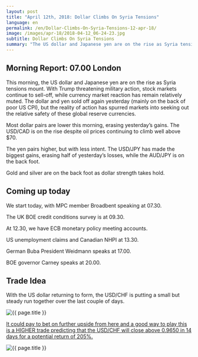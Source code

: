```yaml
---
layout: post
title: "April 12th, 2018: Dollar Climbs On Syria Tensions"
language: en
permalink: /en/Dollar-Climbs-On-Syria-Tensions-12-apr-18/
image: /images/apr-18/2018-04-12_06-24-23.jpg
subtitle: Dollar Climbs On Syria Tensions
summary: "The US dollar and Japanese yen are on the rise as Syria tensions mount. With Trump threatening military action, stock markets continue to sell-off, while currency market reaction has remain relatively muted"
---
```

## Morning Report: 07.00 London

This morning, the US dollar and Japanese yen are on the rise as Syria tensions mount. With Trump threatening military action, stock markets continue to sell-off, while currency market reaction has remain relatively muted. The dollar and yen sold off again yesterday (mainly on the back of poor US CPI), but the reality of action has spurred markets into seeking out the relative safety of these global reserve currencies. 

Most dollar pairs are lower this morning, erasing yesterday’s gains. The USD/CAD is on the rise despite oil prices continuing to climb well above $70. 

The yen pairs higher, but with less intent. The USD/JPY has made the biggest gains, erasing half of yesterday’s losses, while the AUD/JPY is on the back foot. 

Gold and silver are on the back foot as dollar strength takes hold. 

## Coming up today 

We start today, with MPC member Broadbent speaking at 07.30. 

The UK BOE credit conditions survey is at 09.30. 

At 12.30, we have ECB monetary policy meeting accounts. 

US unemployment claims and Canadian NHPI at 13.30. 

German Buba President Weidmann speaks at 17.00. 

BOE governor Carney speaks at 20.00. 

## Trade Idea

With the US dollar returning to form, the USD/CHF is putting a small but steady run together over the last couple of days.

<img class="post-image" src="{{ site.url }}/images/apr-18/2018-04-11_06-23-54.jpg" alt="{{ page.title }}" title="{{ page.title }}">

<a href="%LINK%%?currency=GBP&market=forex&underlying=frxUSDCHF&formname=higherlower&duration_amount=14&duration_units=d&amount=10&amount_type=payout&expiry_type=duration&barrier=0.9650" target="_blank">It could pay to bet on further upside from here and a good way to play this is a HIGHER trade predicting that the USD/CHF will close above 0.9650 in 14 days for a potential return of 205%.</a>

<img class="post-image" src="{{ site.url }}/images/apr-18/2018-04-12_06-27-19.jpg" alt="{{ page.title }}" title="{{ page.title }}">
